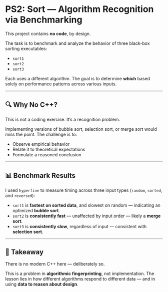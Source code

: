 # PS2: Sort — Algorithm Recognition via Benchmarking

This project contains **no code**, by design.

The task is to benchmark and analyze the behavior of three black-box sorting executables:
- `sort1`
- `sort2`
- `sort3`

Each uses a different algorithm. The goal is to determine **which** based solely on performance patterns across various inputs.

---

## 🔍 Why No C++?

This is not a coding exercise. It’s a recognition problem.

Implementing versions of bubble sort, selection sort, or merge sort would miss the point. The challenge is to:
- Observe empirical behavior
- Relate it to theoretical expectations
- Formulate a reasoned conclusion

---

## 📊 Benchmark Results

I used `hyperfine` to measure timing across three input types (`random`, `sorted`, and `reversed`):

- `sort1` is **fastest on sorted data**, and slowest on random — indicating an optimized **bubble sort**.
- `sort2` is **consistently fast** — unaffected by input order — likely a **merge sort**.
- `sort3` is **consistently slow**, regardless of input — consistent with **selection sort**.

---

## 🧭 Takeaway

There is no modern C++ here — deliberately so.

This is a problem in **algorithmic fingerprinting**, not implementation. The lesson lies in how different algorithms respond to different data — and in using **data to reason about design**.